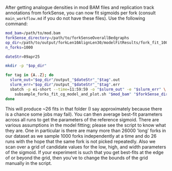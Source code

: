 After getting analogue densities in mod BAM files and replication track annotations
from forkSense, you can now fit sigmoids per fork (consult `main_workflow.md` if you do not have these files).
Use the following command:

```bash
mod_bam=/path/to/mod.bam
forkSense_directory=/path/to/forkSenseOverallBedgraphs
op_dir=/path/to/output/forkLen10AlignLen30/modelFitResults/fork_fit_1000
n_forks=1000

dateStr=09apr25

mkdir -p "$op_dir"

for tag in {A..Z}; do
  slurm_out="$op_dir"/output_"$dateStr"_"$tag".out
  slurm_err="$op_dir"/output_"$dateStr"_"$tag".err
  sbatch -p ei-short --time=11:59:59 -o "$slurm_out" -e "$slurm_err" \
    subsample_forks_fit_cg_model_and_plot.sh "$mod_bam" "$forkSense_directory" "$op_dir" "$dateStr"_"$tag" "$n_forks"
done
```

This will produce ~26 fits in that folder (I say approximately because there is a chance some jobs may fail).
You can then average best-fit parameters across all runs to get the parameters of the reference sigmoid.
There are various assumptions in the model fitting; please see the script to know what they are.
One in particular is there are many more than 26000 'long' forks in our dataset as we sample 1000 forks independently
at a time and do 26 runs with the hope that the same fork is not picked repeatedly.
Also we scan over a grid of candidate values for the low, high, and width parameters of the sigmoid.
If your experiment is such that you get best-fits at the edge of or beyond the grid, then you've
to change the bounds of the grid manually in the script.